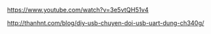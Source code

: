 https://www.youtube.com/watch?v=3e5vtQH51v4

http://thanhnt.com/blog/diy-usb-chuyen-doi-usb-uart-dung-ch340g/